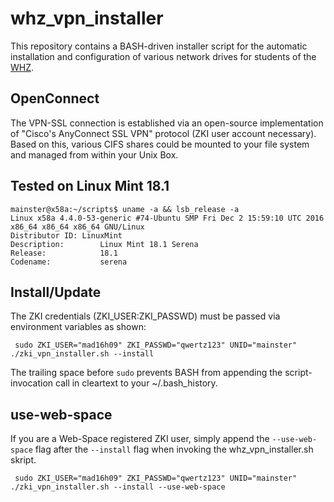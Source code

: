 # whz_vpn_installer #
This repository contains a BASH-driven installer script for the automatic installation and configuration of various network drives for students of the [WHZ](https://www.fh-zwickau.de/).

## OpenConnect ##
The VPN-SSL connection is established via an open-source implementation of "Cisco's AnyConnect SSL VPN" protocol (ZKI user account necessary). Based on this, various CIFS shares could be mounted to your file system and managed from within your Unix Box.

## Tested on Linux Mint 18.1 ##
```
mainster@x58a:~/scripts$ uname -a && lsb_release -a
Linux x58a 4.4.0-53-generic #74-Ubuntu SMP Fri Dec 2 15:59:10 UTC 2016 x86_64 x86_64 x86_64 GNU/Linux
Distributor ID:	LinuxMint
Description:		Linux Mint 18.1 Serena
Release:		    18.1
Codename:		    serena
```
## Install/Update ##
The ZKI credentials (ZKI_USER:ZKI_PASSWD) must be passed via environment variables as shown: 
```
 sudo ZKI_USER="mad16h09" ZKI_PASSWD="qwertz123" UNID="mainster" ./zki_vpn_installer.sh --install
```
The trailing space before ``` sudo ``` prevents BASH from appending the script-invocation call in cleartext to your ~/.bash_history.

## use-web-space ##
If you are a Web-Space registered ZKI user, simply append the ```--use-web-space``` flag after the ```--install``` flag when invoking the whz_vpn_installer.sh skript. 
```
 sudo ZKI_USER="mad16h09" ZKI_PASSWD="qwertz123" UNID="mainster" ./zki_vpn_installer.sh --install --use-web-space
```
